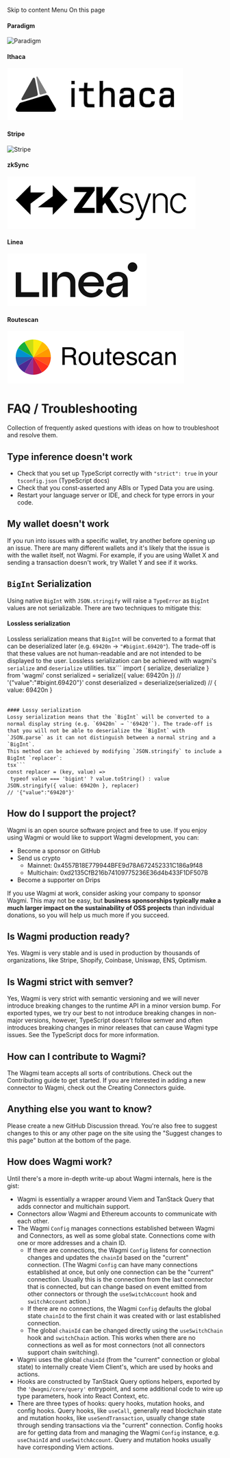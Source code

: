 Skip to content 
Menu
On this page
#### Paradigm
![Paradigm](https://raw.githubusercontent.com/wevm/.github/main/content/sponsors/paradigm-light.svg)
#### Ithaca
![Ithaca](https://raw.githubusercontent.com/wevm/.github/main/content/sponsors/ithaca-light.svg)
#### Stripe
![Stripe](https://raw.githubusercontent.com/wevm/.github/main/content/sponsors/stripe-light.svg)
#### zkSync
![zkSync](https://raw.githubusercontent.com/wevm/.github/main/content/sponsors/zksync-light.svg)
#### Linea
![Linea](https://raw.githubusercontent.com/wevm/.github/main/content/sponsors/linea-light.svg)
#### Routescan
![Routescan](https://raw.githubusercontent.com/wevm/.github/main/content/sponsors/routescan-light.svg)
# FAQ / Troubleshooting ​
Collection of frequently asked questions with ideas on how to troubleshoot and resolve them.
## Type inference doesn't work ​
  * Check that you set up TypeScript correctly with `"strict": true` in your `tsconfig.json` (TypeScript docs)
  * Check that you const-asserted any ABIs or Typed Data you are using.
  * Restart your language server or IDE, and check for type errors in your code.


## My wallet doesn't work ​
If you run into issues with a specific wallet, try another before opening up an issue. There are many different wallets and it's likely that the issue is with the wallet itself, not Wagmi. For example, if you are using Wallet X and sending a transaction doesn't work, try Wallet Y and see if it works.
## `BigInt` Serialization ​
Using native `BigInt` with `JSON.stringify` will raise a `TypeError` as `BigInt` values are not serializable. There are two techniques to mitigate this:
#### Lossless serialization ​
Lossless serialization means that `BigInt` will be converted to a format that can be deserialized later (e.g. `69420n` → `"#bigint.69420"`). The trade-off is that these values are not human-readable and are not intended to be displayed to the user.
Lossless serialization can be achieved with wagmi's `serialize` and `deserialize` utilities.
tsx```
import { serialize, deserialize } from 'wagmi'
const serialized = serialize({ value: 69420n })
// '{"value":"#bigint.69420"}'
const deserialized = deserialize(serialized)
// { value: 69420n }
```

#### Lossy serialization ​
Lossy serialization means that the `BigInt` will be converted to a normal display string (e.g. `69420n` → `'69420'`). The trade-off is that you will not be able to deserialize the `BigInt` with `JSON.parse` as it can not distinguish between a normal string and a `BigInt`.
This method can be achieved by modifying `JSON.stringify` to include a BigInt `replacer`:
tsx```
const replacer = (key, value) =>
 typeof value === 'bigint' ? value.toString() : value
JSON.stringify({ value: 69420n }, replacer)
// '{"value":"69420"}'
```

## How do I support the project? ​
Wagmi is an open source software project and free to use. If you enjoy using Wagmi or would like to support Wagmi development, you can:
  * Become a sponsor on GitHub
  * Send us crypto 
    * Mainnet: 0x4557B18E779944BFE9d78A672452331C186a9f48
    * Multichain: 0xd2135CfB216b74109775236E36d4b433F1DF507B
  * Become a supporter on Drips


If you use Wagmi at work, consider asking your company to sponsor Wagmi. This may not be easy, but **business sponsorships typically make a much larger impact on the sustainability of OSS projects** than individual donations, so you will help us much more if you succeed.
## Is Wagmi production ready? ​
Yes. Wagmi is very stable and is used in production by thousands of organizations, like Stripe, Shopify, Coinbase, Uniswap, ENS, Optimism.
## Is Wagmi strict with semver? ​
Yes, Wagmi is very strict with semantic versioning and we will never introduce breaking changes to the runtime API in a minor version bump.
For exported types, we try our best to not introduce breaking changes in non-major versions, however, TypeScript doesn't follow semver and often introduces breaking changes in minor releases that can cause Wagmi type issues. See the TypeScript docs for more information.
## How can I contribute to Wagmi? ​
The Wagmi team accepts all sorts of contributions. Check out the Contributing guide to get started. If you are interested in adding a new connector to Wagmi, check out the Creating Connectors guide.
## Anything else you want to know? ​
Please create a new GitHub Discussion thread. You're also free to suggest changes to this or any other page on the site using the "Suggest changes to this page" button at the bottom of the page.
## How does Wagmi work? ​
Until there's a more in-depth write-up about Wagmi internals, here is the gist:
  * Wagmi is essentially a wrapper around Viem and TanStack Query that adds connector and multichain support.
  * Connectors allow Wagmi and Ethereum accounts to communicate with each other.
  * The Wagmi `Config` manages connections established between Wagmi and Connectors, as well as some global state. Connections come with one or more addresses and a chain ID. 
    * If there are connections, the Wagmi `Config` listens for connection changes and updates the `chainId` based on the "current" connection. (The Wagmi `Config` can have many connections established at once, but only one connection can be the "current" connection. Usually this is the connection from the last connector that is connected, but can change based on event emitted from other connectors or through the `useSwitchAccount` hook and `switchAccount` action.)
    * If there are no connections, the Wagmi `Config` defaults the global state `chainId` to the first chain it was created with or last established connection.
    * The global `chainId` can be changed directly using the `useSwitchChain` hook and `switchChain` action. This works when there are no connections as well as for most connectors (not all connectors support chain switching).
  * Wagmi uses the global `chainId` (from the "current" connection or global state) to internally create Viem Client's, which are used by hooks and actions.
  * Hooks are constructed by TanStack Query options helpers, exported by the `'@wagmi/core/query'` entrypoint, and some additional code to wire up type parameters, hook into React Context, etc.
  * There are three types of hooks: query hooks, mutation hooks, and config hooks. Query hooks, like `useCall`, generally read blockchain state and mutation hooks, like `useSendTransaction`, usually change state through sending transactions via the "current" connection. Config hooks are for getting data from and managing the Wagmi `Config` instance, e.g. `useChainId` and `useSwitchAccount`. Query and mutation hooks usually have corresponding Viem actions.


